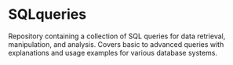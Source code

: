 # SQLqueries
Repository containing a collection of SQL queries for data retrieval, manipulation, and analysis. Covers basic to advanced queries with explanations and usage examples for various database systems.
